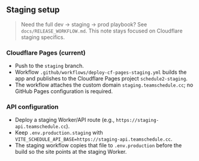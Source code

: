 ## Staging setup

> Need the full dev → staging → prod playbook? See `docs/RELEASE_WORKFLOW.md`. This note stays focused on Cloudflare staging specifics.

### Cloudflare Pages (current)
- Push to the `staging` branch.
- Workflow `.github/workflows/deploy-cf-pages-staging.yml` builds the app and publishes to the Cloudflare Pages project `schedule2-staging`.
- The workflow attaches the custom domain `staging.teamschedule.cc`; no GitHub Pages configuration is required.

### API configuration
- Deploy a staging Worker/API route (e.g., `https://staging-api.teamschedule.cc`).
- Keep `.env.production.staging` with `VITE_SCHEDULE_API_BASE=https://staging-api.teamschedule.cc`.
- The staging workflow copies that file to `.env.production` before the build so the site points at the staging Worker.
